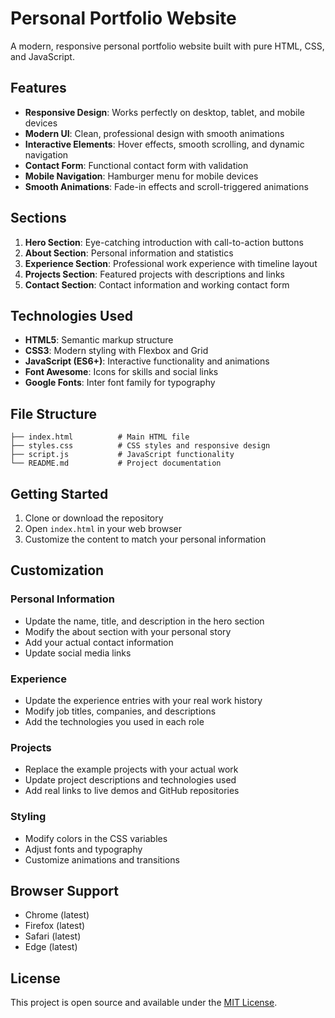 # Personal Portfolio Website

A modern, responsive personal portfolio website built with pure HTML, CSS, and JavaScript.

## Features

- **Responsive Design**: Works perfectly on desktop, tablet, and mobile devices
- **Modern UI**: Clean, professional design with smooth animations
- **Interactive Elements**: Hover effects, smooth scrolling, and dynamic navigation
- **Contact Form**: Functional contact form with validation
- **Mobile Navigation**: Hamburger menu for mobile devices
- **Smooth Animations**: Fade-in effects and scroll-triggered animations

## Sections

1. **Hero Section**: Eye-catching introduction with call-to-action buttons
2. **About Section**: Personal information and statistics
3. **Experience Section**: Professional work experience with timeline layout
4. **Projects Section**: Featured projects with descriptions and links
5. **Contact Section**: Contact information and working contact form

## Technologies Used

- **HTML5**: Semantic markup structure
- **CSS3**: Modern styling with Flexbox and Grid
- **JavaScript (ES6+)**: Interactive functionality and animations
- **Font Awesome**: Icons for skills and social links
- **Google Fonts**: Inter font family for typography

## File Structure

```
├── index.html          # Main HTML file
├── styles.css          # CSS styles and responsive design
├── script.js           # JavaScript functionality
└── README.md           # Project documentation
```

## Getting Started

1. Clone or download the repository
2. Open `index.html` in your web browser
3. Customize the content to match your personal information

## Customization

### Personal Information
- Update the name, title, and description in the hero section
- Modify the about section with your personal story
- Add your actual contact information
- Update social media links

### Experience
- Update the experience entries with your real work history
- Modify job titles, companies, and descriptions
- Add the technologies you used in each role

### Projects
- Replace the example projects with your actual work
- Update project descriptions and technologies used
- Add real links to live demos and GitHub repositories

### Styling
- Modify colors in the CSS variables
- Adjust fonts and typography
- Customize animations and transitions

## Browser Support

- Chrome (latest)
- Firefox (latest)
- Safari (latest)
- Edge (latest)

## License

This project is open source and available under the [MIT License](LICENSE).